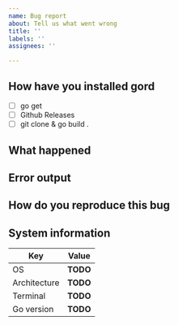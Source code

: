 ```yaml
---
name: Bug report
about: Tell us what went wrong
title: ''
labels: ''
assignees: ''

---
```


## How have you installed gord

- [ ] go get
- [ ] Github Releases
- [ ] git clone & go build .

## What happened

<!-- Explain what happened (the problem)-->

## Error output

<!-- If there was any output, enter it here please -->

## How do you reproduce this bug

<!-- Explain how exactly I can produce this bug on my machine -->

## System information

| Key | Value |
| - | - |
| OS | **TODO** <!-- Your system, so Debian, Ubuntu, Windows 10, Mac OS ... -->|
| Architecture | **TODO** <!-- Your CPUs architechture, e.g. amd64, aarch64, ... --> |
| Terminal | **TODO** <!-- For example xterm, termite, st ... -->
| Go version | **TODO** <!-- Only apply if self-compiled via "go get" or "go build". Retrieve via terminal with "go version". --> |
